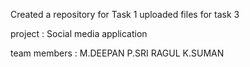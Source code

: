 Created a repository for Task 1 
uploaded files for task 3

project : Social media application

team members :
M.DEEPAN
P.SRI RAGUL
K.SUMAN
